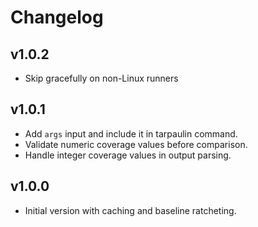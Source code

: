 # Changelog

## v1.0.2

- Skip gracefully on non-Linux runners

## v1.0.1

- Add `args` input and include it in tarpaulin command.
- Validate numeric coverage values before comparison.
- Handle integer coverage values in output parsing.

## v1.0.0

- Initial version with caching and baseline ratcheting.

